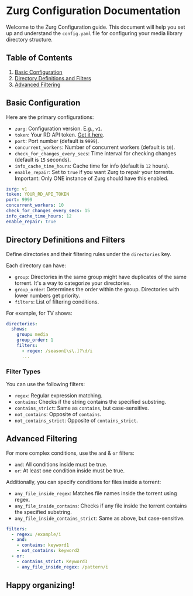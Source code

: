 # Zurg Configuration Documentation

Welcome to the Zurg Configuration guide. This document will help you set up and understand the `config.yaml` file for configuring your media library directory structure.

## Table of Contents

1. [Basic Configuration](#basic-configuration)
2. [Directory Definitions and Filters](#directory-definitions-and-filters)
3. [Advanced Filtering](#advanced-filtering)

## Basic Configuration

Here are the primary configurations:

- `zurg`: Configuration version. E.g., `v1`.
- `token`: Your RD API token. [Get it here](https://real-debrid.com/apitoken).
- `port`: Port number (default is `9999`).
- `concurrent_workers`: Number of concurrent workers (default is `10`).
- `check_for_changes_every_secs`: Time interval for checking changes (default is `15` seconds).
- `info_cache_time_hours`: Cache time for info (default is `12` hours).
- `enable_repair`: Set to `true` if you want Zurg to repair your torrents. Important: Only ONE instance of Zurg should have this enabled.

```yaml
zurg: v1
token: YOUR_RD_API_TOKEN
port: 9999
concurrent_workers: 10
check_for_changes_every_secs: 15
info_cache_time_hours: 12
enable_repair: true
```

## Directory Definitions and Filters

Define directories and their filtering rules under the `directories` key.

Each directory can have:

- `group`: Directories in the same group might have duplicates of the same torrent. It's a way to categorize your directories.
- `group_order`: Determines the order within the group. Directories with lower numbers get priority. 
- `filters`: List of filtering conditions. 

For example, for TV shows:

```yaml
directories:
  shows:
    group: media
    group_order: 1
    filters:
      - regex: /season[\s\.]?\d/i
      ...
```

### Filter Types

You can use the following filters:

- `regex`: Regular expression matching.
- `contains`: Checks if the string contains the specified substring.
- `contains_strict`: Same as `contains`, but case-sensitive.
- `not_contains`: Opposite of `contains`.
- `not_contains_strict`: Opposite of `contains_strict`.

## Advanced Filtering

For more complex conditions, use the `and` & `or` filters:

- `and`: All conditions inside must be true.
- `or`: At least one condition inside must be true.

Additionally, you can specify conditions for files inside a torrent:

- `any_file_inside_regex`: Matches file names inside the torrent using regex.
- `any_file_inside_contains`: Checks if any file inside the torrent contains the specified substring.
- `any_file_inside_contains_strict`: Same as above, but case-sensitive.

```yaml
filters:
  - regex: /example/i
  - and:
    - contains: keyword1
    - not_contains: keyword2
  - or:
    - contains_strict: Keyword3
    - any_file_inside_regex: /pattern/i
```

## Happy organizing!
